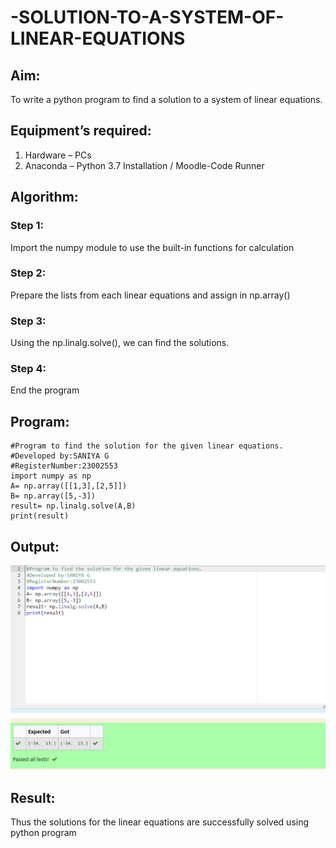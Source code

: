 # -SOLUTION-TO-A-SYSTEM-OF-LINEAR-EQUATIONS
## Aim:
To write a python program to find a solution to a system of linear equations.
## Equipment’s required:
1. 	Hardware – PCs
2. 	Anaconda – Python 3.7 Installation / Moodle-Code Runner
## Algorithm:
### Step 1: 
Import the numpy module to use the built-in functions for calculation
### Step 2: 
Prepare the lists from each linear equations and assign in np.array()
### Step 3: 
Using the np.linalg.solve(), we can find the solutions.
### Step 4: 
End the program
## Program:
```
#Program to find the solution for the given linear equations.
#Developed by:SANIYA G
#RegisterNumber:23002553
import numpy as np
A= np.array([[1,3],[2,5]])
B= np.array([5,-3])
result= np.linalg.solve(A,B)
print(result)
```

## Output:
![Alt text](<linear equation.png>)
## Result: 
Thus the solutions for the linear equations are successfully solved using python program

